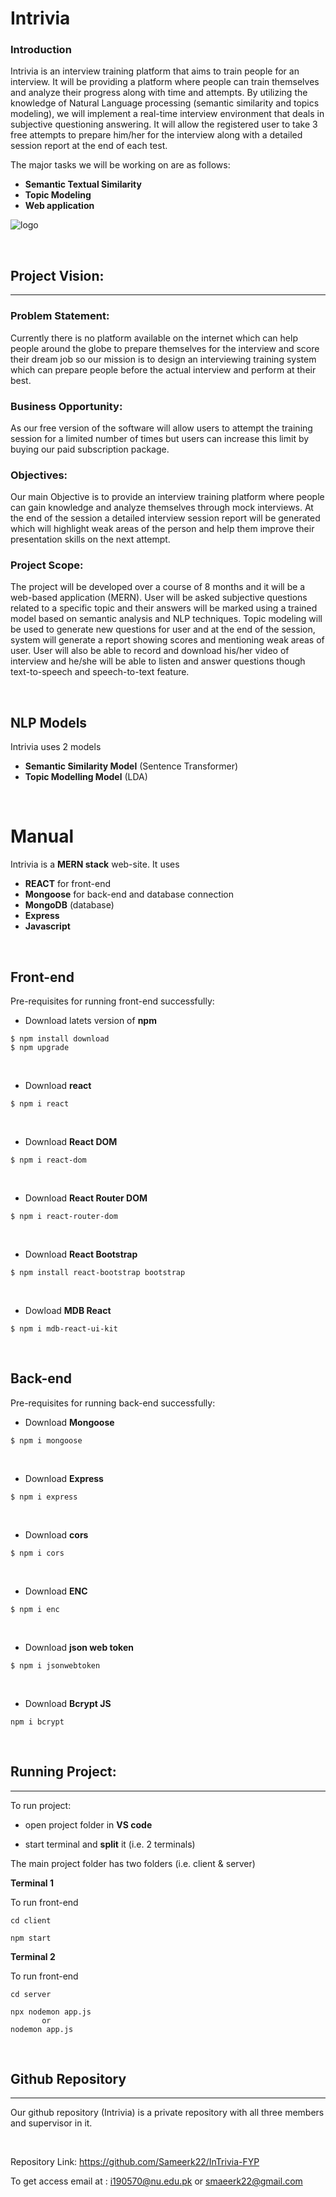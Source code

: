 # **Intrivia**

### **Introduction**

Intrivia is an interview training platform that aims to train people for an interview. It will be providing a platform where people can train themselves and analyze their progress along with time and attempts. By utilizing the knowledge of Natural Language processing (semantic similarity and topics modeling), we will implement a real-time interview environment that deals in subjective questioning answering. It will allow the registered user to take 3 free attempts to prepare him/her for the interview along with a detailed session report at the end of each test.

The major tasks we will be working on are as follows:

- **Semantic Textual Similarity**
- **Topic Modeling**
- **Web application**

![logo](https://drive.google.com/uc?id=18esr2gZWLQEZZydbtZhAF-mx8MRhLbFP)

<br>

## **Project Vision:**

---

### **Problem Statement:**

Currently there is no platform available on the internet which can help people around the globe to prepare themselves for the interview and score their dream job so our mission is to design an interviewing training system which can prepare people before the actual interview and perform at their best.

### **Business Opportunity:**

As our free version of the software will allow users to attempt the training session for a limited number of times but users can increase this limit by buying our paid subscription package.

### **Objectives:**

Our main Objective is to provide an interview training platform where people can gain knowledge and analyze themselves through mock interviews. At the end of the session a detailed interview session report will be generated which will highlight weak areas of the person and help them improve their presentation skills on the next attempt.

### **Project Scope:**

The project will be developed over a course of 8 months and it will be a web-based application (MERN). User will be asked subjective questions related to a specific topic and their answers will be marked using a trained model based on semantic analysis and NLP techniques. Topic modeling will be used to generate new questions for user and at the end of the session, system will generate a report showing scores and mentioning weak areas of user. User will also be able to record and download his/her video of interview and he/she will be able to listen and answer questions though text-to-speech and speech-to-text feature.

<br>

## NLP Models

Intrivia uses 2 models

- **Semantic Similarity Model** (Sentence Transformer)
- **Topic Modelling Model** (LDA)

<br>

# Manual

Intrivia is a **MERN stack** web-site. It uses

- **REACT** for front-end
- **Mongoose** for back-end and database connection
- **MongoDB** (database)
- **Express**
- **Javascript**

<br>

## Front-end

Pre-requisites for running front-end successfully:

- Download latets version of **npm**

```
$ npm install download
$ npm upgrade
```

<br>

- Download **react**

```
$ npm i react
```

<br>

- Download **React DOM**

```
$ npm i react-dom
```

<br>

- Download **React Router DOM**

```
$ npm i react-router-dom
```

<br>

- Download **React Bootstrap**

```
$ npm install react-bootstrap bootstrap
```

<br>

- Dowload **MDB React**

```
$ npm i mdb-react-ui-kit
```

<br>

## Back-end

Pre-requisites for running back-end successfully:

- Download **Mongoose**

```
$ npm i mongoose
```

<br>

- Download **Express**

```
$ npm i express
```

<br>

- Download **cors**

```
$ npm i cors
```

<br>

- Download **ENC**

```
$ npm i enc

```

<br>

- Download **json web token**

```
$ npm i jsonwebtoken
```

<br>

- Download **Bcrypt JS**

```
npm i bcrypt
```

<br>

## Running Project:

---

To run project:

- open project folder in **VS code**

- start terminal and **split** it (i.e. 2 terminals)

The main project folder has two folders (i.e. client & server)

**Terminal 1**

To run front-end

```
cd client
```

```
npm start
```

**Terminal 2**

To run front-end

```
cd server
```

```
npx nodemon app.js
       or
nodemon app.js
```

<br>

## Github Repository

---

Our github repository (Intrivia) is a private repository with all three members and supervisor in it.

<br>

Repository Link: https://github.com/Sameerk22/InTrivia-FYP

To get access email at : i190570@nu.edu.pk or smaeerk22@gmail.com
                              
